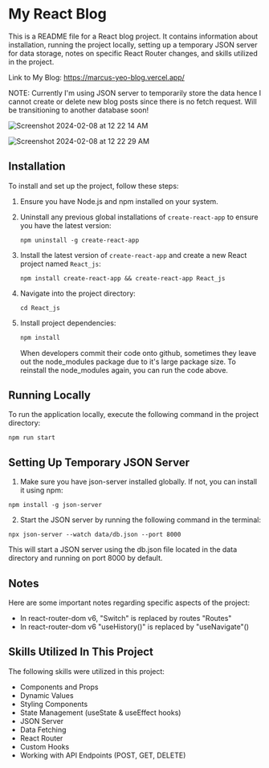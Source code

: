 # My React Blog

This is a README file for a React blog project. It contains information about installation, running the project locally, setting up a temporary JSON server for data storage, notes on specific React Router changes, and skills utilized in the project.

Link to My Blog: https://marcus-yeo-blog.vercel.app/

NOTE: Currently I'm using JSON server to temporarily store the data hence I cannot create or delete new blog posts since there is no fetch request. Will be transitioning to another database soon!

![Screenshot 2024-02-08 at 12 22 14 AM](https://github.com/marcussyeo/MY-REACT-BLOG/assets/66177132/09a66e16-e113-44e8-ab2c-00f23b332475)

![Screenshot 2024-02-08 at 12 22 29 AM](https://github.com/marcussyeo/MY-REACT-BLOG/assets/66177132/9fb56c58-19c1-4620-9384-4a92269153bc)

## Installation

To install and set up the project, follow these steps:

1. Ensure you have Node.js and npm installed on your system.
2. Uninstall any previous global installations of `create-react-app` to ensure you have the latest version:

   ```
   npm uninstall -g create-react-app
   ```

3. Install the latest version of `create-react-app` and create a new React project named `React_js`:

   ```
   npm install create-react-app && create-react-app React_js
   ```

4. Navigate into the project directory:

   ```
   cd React_js
   ```

5. Install project dependencies:

   ```bash
   npm install
   ```

   When developers commit their code onto github, sometimes they leave out the node_modules package due to it's large package size. To reinstall the node_modules again, you can run the code above.

## Running Locally

To run the application locally, execute the following command in the project directory:

```
npm run start
```

## Setting Up Temporary JSON Server

1. Make sure you have json-server installed globally. If not, you can install it using npm:

```
npm install -g json-server
```

2. Start the JSON server by running the following command in the terminal:

```
npx json-server --watch data/db.json --port 8000
```

This will start a JSON server using the db.json file located in the data directory and running on port 8000 by default.

## Notes

Here are some important notes regarding specific aspects of the project:

- In react-router-dom v6, "Switch" is replaced by routes "Routes"
- In react-router-dom v6 "useHistory()" is replaced by "useNavigate"()

## Skills Utilized In This Project

The following skills were utilized in this project:

- Components and Props
- Dynamic Values
- Styling Components
- State Management (useState & useEffect hooks)
- JSON Server
- Data Fetching
- React Router
- Custom Hooks
- Working with API Endpoints (POST, GET, DELETE)

